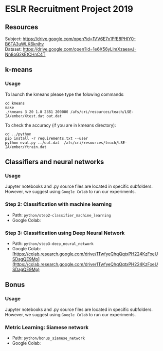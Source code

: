 # ESLR Recruitment Project 2019

## Resources

Subject: https://drive.google.com/open?id=1VV6E7x1FfE8PHIY0-B6TA3uWLK6knjhv  
Dataset: https://drive.google.com/open?id=1e6X56yLlmXzaeavJ-Nn8oG2kEtCHnC4T

## k-means

### Usage

To launch the kmeans please type the folowing commands:
```
cd kmeans
make
./kmeans 3 20 1.0 2351 200000 /afs/cri/resources/teach/LSE-IA/ember/Xtest.dat out.dat
```

To check the accuracy (if you are in kmeans directory):
```
cd ../python
pip install -r requirements.txt --user
python eval.py ../out.dat  /afs/cri/resources/teach/LSE-IA/ember/Ytrain.dat
```

## Classifiers and neural networks

### Usage

Jupyter notebooks and .py source files are located in specific subfolders. However, we suggest using `Google Colab` to run our experiments.

### Step 2: Classification with machine learning

- Path: `python/step2-classifier_machine_learning`
- Google Colab: []()

### Step 3: Classification using Deep Neural Network

- Path: `python/step3-deep_neural_network`
- Google Colab: [https://colab.research.google.com/drive/1TwfyeQhqQqtxPH224KzFxeUSDagQE9Mp](https://colab.research.google.com/drive/1TwfyeQhqQqtxPH224KzFxeUSDagQE9Mp)

## Bonus

### Usage

Jupyter notebooks and .py source files are located in specific subfolders. However, we suggest using `Google Colab` to run our experiments.

### Metric Learning: Siamese network

- Path: `python/bonus_siamese_network`
- Google Colab: []()
